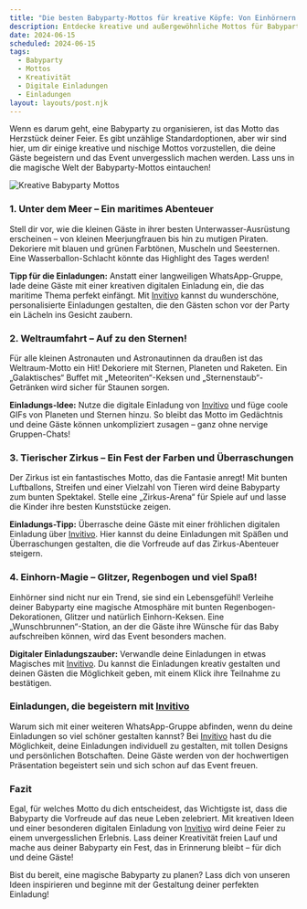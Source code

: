 ```yaml
---
title: "Die besten Babyparty-Mottos für kreative Köpfe: Von Einhörnern bis hin zu Astronauten"
description: Entdecke kreative und außergewöhnliche Mottos für Babypartys, die deine Feier zu einem unvergesslichen Erlebnis machen. Plus: Personalisiere deine Einladungen mit einem besonderen Touch!
date: 2024-06-15
scheduled: 2024-06-15
tags:
  - Babyparty
  - Mottos
  - Kreativität
  - Digitale Einladungen
  - Einladungen
layout: layouts/post.njk
---
```


Wenn es darum geht, eine Babyparty zu organisieren, ist das Motto das Herzstück deiner Feier. Es gibt unzählige Standardoptionen, aber wir sind hier, um dir einige kreative und nischige Mottos vorzustellen, die deine Gäste begeistern und das Event unvergesslich machen werden. Lass uns in die magische Welt der Babyparty-Mottos eintauchen!

![Kreative Babyparty Mottos](/img/babyparty-mottos.webp)

### 1. **Unter dem Meer – Ein maritimes Abenteuer**

Stell dir vor, wie die kleinen Gäste in ihrer besten Unterwasser-Ausrüstung erscheinen – von kleinen Meerjungfrauen bis hin zu mutigen Piraten. Dekoriere mit blauen und grünen Farbtönen, Muscheln und Seesternen. Eine Wasserballon-Schlacht könnte das Highlight des Tages werden!

**Tipp für die Einladungen:** Anstatt einer langweiligen WhatsApp-Gruppe, lade deine Gäste mit einer kreativen digitalen Einladung ein, die das maritime Thema perfekt einfängt. Mit [Invitivo](https://invitivo.com) kannst du wunderschöne, personalisierte Einladungen gestalten, die den Gästen schon vor der Party ein Lächeln ins Gesicht zaubern.

### 2. **Weltraumfahrt – Auf zu den Sternen!**

Für alle kleinen Astronauten und Astronautinnen da draußen ist das Weltraum-Motto ein Hit! Dekoriere mit Sternen, Planeten und Raketen. Ein „Galaktisches“ Buffet mit „Meteoriten“-Keksen und „Sternenstaub“-Getränken wird sicher für Staunen sorgen.

**Einladungs-Idee:** Nutze die digitale Einladung von [Invitivo](https://invitivo.com) und füge coole GIFs von Planeten und Sternen hinzu. So bleibt das Motto im Gedächtnis und deine Gäste können unkompliziert zusagen – ganz ohne nervige Gruppen-Chats!

### 3. **Tierischer Zirkus – Ein Fest der Farben und Überraschungen**

Der Zirkus ist ein fantastisches Motto, das die Fantasie anregt! Mit bunten Luftballons, Streifen und einer Vielzahl von Tieren wird deine Babyparty zum bunten Spektakel. Stelle eine „Zirkus-Arena“ für Spiele auf und lasse die Kinder ihre besten Kunststücke zeigen.

**Einladungs-Tipp:** Überrasche deine Gäste mit einer fröhlichen digitalen Einladung über [Invitivo](https://invitivo.com). Hier kannst du deine Einladungen mit Späßen und Überraschungen gestalten, die die Vorfreude auf das Zirkus-Abenteuer steigern.

### 4. **Einhorn-Magie – Glitzer, Regenbogen und viel Spaß!**

Einhörner sind nicht nur ein Trend, sie sind ein Lebensgefühl! Verleihe deiner Babyparty eine magische Atmosphäre mit bunten Regenbogen-Dekorationen, Glitzer und natürlich Einhorn-Keksen. Eine „Wunschbrunnen“-Station, an der die Gäste ihre Wünsche für das Baby aufschreiben können, wird das Event besonders machen.

**Digitaler Einladungszauber:** Verwandle deine Einladungen in etwas Magisches mit [Invitivo](https://invitivo.com). Du kannst die Einladungen kreativ gestalten und deinen Gästen die Möglichkeit geben, mit einem Klick ihre Teilnahme zu bestätigen.

### **Einladungen, die begeistern mit [Invitivo](https://invitivo.com/create)**

Warum sich mit einer weiteren WhatsApp-Gruppe abfinden, wenn du deine Einladungen so viel schöner gestalten kannst? Bei [Invitivo](https://invitivo.com) hast du die Möglichkeit, deine Einladungen individuell zu gestalten, mit tollen Designs und persönlichen Botschaften. Deine Gäste werden von der hochwertigen Präsentation begeistert sein und sich schon auf das Event freuen.

### **Fazit**

Egal, für welches Motto du dich entscheidest, das Wichtigste ist, dass die Babyparty die Vorfreude auf das neue Leben zelebriert. Mit kreativen Ideen und einer besonderen digitalen Einladung von [Invitivo](https://invitivo.com) wird deine Feier zu einem unvergesslichen Erlebnis. Lass deiner Kreativität freien Lauf und mache aus deiner Babyparty ein Fest, das in Erinnerung bleibt – für dich und deine Gäste!

Bist du bereit, eine magische Babyparty zu planen? Lass dich von unseren Ideen inspirieren und beginne mit der Gestaltung deiner perfekten Einladung!
